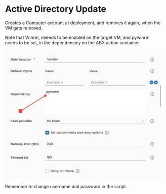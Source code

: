 # Active Directory Update

Creates a Computer account at deployment, and removes it again, when the VM gets removed. 

Note that Winrm, neeeds to be enabled on the target VM, and pywinrm needs to be set, in the dependencicy on the ABX action container. 

![Dependency](https://github.com/rhjensen79/vra-extensibility/blob/master/AD_Update/Screenshoots/dependency.png)

Remember to change username and password in the script. 